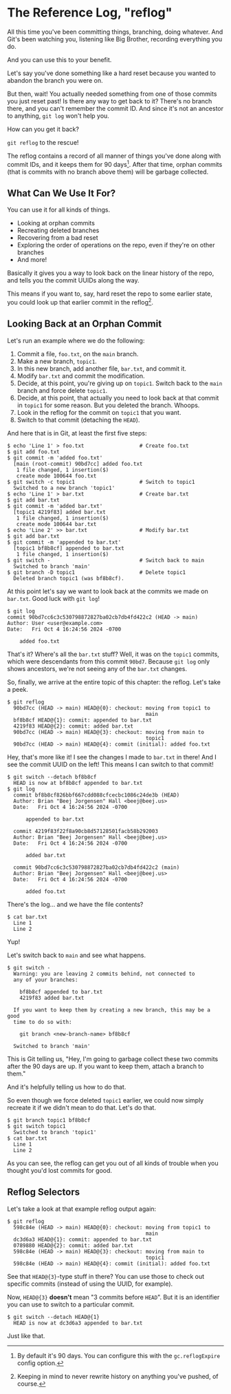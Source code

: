 # The Reference Log, "reflog"

All this time you've been committing things, branching, doing whatever.
And Git's been watching you, listening like Big Brother, recording
everything you do.

And you can use this to your benefit.

Let's say you've done something like a hard reset because you wanted to
abandon the branch you were on.

But then, wait! You actually needed something from one of those commits
you just reset past! Is there any way to get back to it? There's no
branch there, and you can't remember the commit ID. And since it's not
an ancestor to anything, `git log` won't help you.

How can you get it back?

`git reflog` to the rescue!

The reflog contains a record of all manner of things you've done along
with commit IDs, and it keeps them for 90 days[^9721]. After that time,
orphan commits (that is commits with no branch above them) will be
garbage collected.

[^9721]: By default it's 90 days. You can configure this with the
    `gc.reflogExpire` config option.

## What Can We Use It For?

You can use it for all kinds of things.

* Looking at orphan commits
* Recreating deleted branches
* Recovering from a bad reset
* Exploring the order of operations on the repo, even if they're on
  other branches
* And more!

Basically it gives you a way to look back on the linear history of the
repo, and tells you the commit UUIDs along the way.

This means if you want to, say, hard reset the repo to some earlier
state, you could look up that earlier commit in the reflog[^ab30].

[^ab30]: Keeping in mind to never rewrite history on anything you've
    pushed, of course.

## Looking Back at an Orphan Commit

Let's run an example where we do the following:

1. Commit a file, `foo.txt`,  on the `main` branch.
2. Make a new branch, `topic1`.
3. In this new branch, add another file, `bar.txt`, and commit it.
4. Modify `bar.txt` and commit the modification.
5. Decide, at this point, you're giving up on `topic1`. Switch
   back to the `main` branch and force delete `topic1`.
6. Decide, at this point, that actually you need to look back at that
   commit in `topic1` for some reason. But you deleted the branch.
   Whoops.
7. Look in the reflog for the commit on `topic1` that you want.
8. Switch to that commit (detaching the `HEAD`).

And here that is in Git, at least the first five steps:

``` {.default}
$ echo 'Line 1' > foo.txt                  # Create foo.txt
$ git add foo.txt
$ git commit -m 'added foo.txt'
  [main (root-commit) 90bd7cc] added foo.txt
   1 file changed, 1 insertion($)
   create mode 100644 foo.txt
$ git switch -c topic1                     # Switch to topic1
  Switched to a new branch 'topic1'
$ echo 'Line 1' > bar.txt                  # Create bar.txt
$ git add bar.txt
$ git commit -m 'added bar.txt'
  [topic1 4219f83] added bar.txt
   1 file changed, 1 insertion($)
   create mode 100644 bar.txt
$ echo 'Line 2' >> bar.txt                 # Modify bar.txt
$ git add bar.txt
$ git commit -m 'appended to bar.txt'
  [topic1 bf8b8cf] appended to bar.txt
   1 file changed, 1 insertion($)
$ git switch -                             # Switch back to main
  Switched to branch 'main'
$ git branch -D topic1                     # Delete topic1
  Deleted branch topic1 (was bf8b8cf).
```

At this point let's say we want to look back at the commits we made on
`bar.txt`. Good luck with `git log`!

``` {.default}
$ git log
commit 90bd7cc6c3c530798872827ba02cb7db4fd422c2 (HEAD -> main)
Author: User <user@example.com>
Date:   Fri Oct 4 16:24:56 2024 -0700

    added foo.txt
```

That's it? Where's all the `bar.txt` stuff? Well, it was on the
`topic1` commits, which were descendants from this commit `90bd7`.
Because `git log` only shows ancestors, we're not seeing any of the
`bar.txt` changes.

So, finally, we arrive at the entire topic of this chapter: the reflog.
Let's take a peek.

``` {.default}
$ git reflog
  90bd7cc (HEAD -> main) HEAD@{0}: checkout: moving from topic1 to
                                             main
  bf8b8cf HEAD@{1}: commit: appended to bar.txt
  4219f83 HEAD@{2}: commit: added bar.txt
  90bd7cc (HEAD -> main) HEAD@{3}: checkout: moving from main to
                                             topic1
  90bd7cc (HEAD -> main) HEAD@{4}: commit (initial): added foo.txt
```

Hey, that's more like it! I see the changes I made to `bar.txt` in
there! And I see the commit UUID on the left! This means I can switch
to that commit!

``` {.default}
$ git switch --detach bf8b8cf
  HEAD is now at bf8b8cf appended to bar.txt
$ git log
  commit bf8b8cf826bbf667cdd088cfcecbc1086c24de3b (HEAD)
  Author: Brian "Beej Jorgensen" Hall <beej@beej.us>
  Date:   Fri Oct 4 16:24:56 2024 -0700

      appended to bar.txt

  commit 4219f83f22f8a90cb8d57128501facb58b292003
  Author: Brian "Beej Jorgensen" Hall <beej@beej.us>
  Date:   Fri Oct 4 16:24:56 2024 -0700

      added bar.txt

  commit 90bd7cc6c3c530798872827ba02cb7db4fd422c2 (main)
  Author: Brian "Beej Jorgensen" Hall <beej@beej.us>
  Date:   Fri Oct 4 16:24:56 2024 -0700

      added foo.txt
```

There's the log... and we have the file contents?

``` {.default}
$ cat bar.txt
  Line 1
  Line 2
```
  
Yup!

Let's switch back to `main` and see what happens.

``` {.default}
$ git switch -
  Warning: you are leaving 2 commits behind, not connected to
  any of your branches:

    bf8b8cf appended to bar.txt
    4219f83 added bar.txt

  If you want to keep them by creating a new branch, this may be a good
  time to do so with:

    git branch <new-branch-name> bf8b8cf

  Switched to branch 'main'
```

This is Git telling us, "Hey, I'm going to garbage collect these two
commits after the 90 days are up. If you want to keep them, attach a
branch to them."

And it's helpfully telling us how to do that.

So even though we force deleted `topic1` earlier, we could now simply
recreate it if we didn't mean to do that. Let's do that.

``` {.default}
$ git branch topic1 bf8b8cf
$ git switch topic1
  Switched to branch 'topic1'
$ cat bar.txt
  Line 1
  Line 2
```

As you can see, the reflog can get you out of all kinds of trouble when
you thought you'd lost commits for good.

## Reflog Selectors

Let's take a look at that example reflog output again:

``` {.default}
$ git reflog
  598c84e (HEAD -> main) HEAD@{0}: checkout: moving from topic1 to
                                             main
  dc3d6a3 HEAD@{1}: commit: appended to bar.txt
  0789880 HEAD@{2}: commit: added bar.txt
  598c84e (HEAD -> main) HEAD@{3}: checkout: moving from main to
                                             topic1
  598c84e (HEAD -> main) HEAD@{4}: commit (initial): added foo.txt
```

See that `HEAD@{3}`-type stuff in there? You can use those to check out
specific commits (instead of using the UUID, for example).

Now, `HEAD@{3}` **doesn't** mean "3 commits before `HEAD`". But it is an
identifier you can use to switch to a particular commit.

``` {.default}
$ git switch --detach HEAD@{1}
  HEAD is now at dc3d6a3 appended to bar.txt
```

Just like that.
